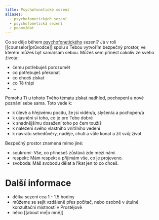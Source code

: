```yaml
---
title: Psychofonetické sezení
aliases:
  - psychofonetických sezení
  - psychofonetická sezení
  - popovídat
---
```

Co se děje během [psychofonetického](https://skolaempatie.sk/o-nas/o-psychofonetike/) sezení? Já v roli [[counselor|průvodce]] spolu s Tebou vytvořím bezpečný prostor, ve kterém můžeš být sama/sám sebou. Můžeš sem přinést cokoliv ze svého života:

* čemu potřebuješ porozumět
* co potřebuješ překonat
* co chceš získat
* co Tě trápí
* ...

Pomohu Ti u tohoto Tvého tématu získat nadhled, pochopení a nové poznání sebe sama. Toto vede k:

* k úlevě a hřejivému pocitu, že jsi viděn/a, slyšen/a a pochopen/a
* k ujasnění si toho, co je pro Tebe dobré
* k snadnějšímu dosažení toho po čem toužíš
* k nalezení svého vlastního vnitřního vedení
* k návratu sebedůvěry, naděje, chuti a vůle konat a žít svůj život

Bezpečný prostor znamená mimo jiné:
- soukromí: Vše, co přineseš zůstává zde mezi námi.
- respekt: Mám respekt a přijímám  vše, co je projeveno.
- svoboda: Máš svobodu dělat a říkat jen to co chceš.

# Další informace

* délka sezení cca 1 - 1.5 hodiny
* můžeme se sejít vzdáleně přes počítač, nebo osobně v útulné konzultační místností v Prostějově
* něco [[about me|o mně]]
